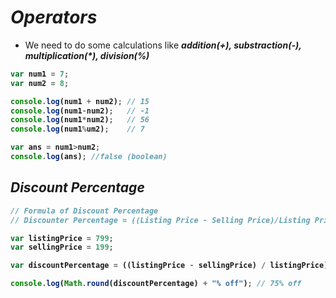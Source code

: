 # _Operators_
- We need to do some calculations like **_addition(+), substraction(-), multiplication(*), division(%)_**

<b>

```javascript
var num1 = 7;
var num2 = 8;

console.log(num1 + num2); // 15
console.log(num1-num2);   // -1
console.log(num1*num2);   // 56
console.log(num1%um2);    // 7

var ans = num1>num2;
console.log(ans); //false (boolean)
```
</b>

## _Discount Percentage_

<b>

```javascript
// Formula of Discount Percentage
// Discounter Percentage = ((Listing Price - Selling Price)/Listing Price)*100

var listingPrice = 799;
var sellingPrice = 199;

var discountPercentage = ((listingPrice - sellingPrice) / listingPrice) * 100;

console.log(Math.round(discountPercentage) + "% off"); // 75% off
```
</b>
